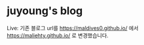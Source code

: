 # juyoung's blog

Live: 기존 블로그 url를 https://maldives0.github.io/ 에서 https://maliehty.github.io/ 로 변경했습니다.
